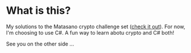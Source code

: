 # What is this?

My solutions to the Matasano crypto challenge set ([check it out](https://cryptopals.com)). For now, I'm choosing to use C#. A fun way to learn abotu crypto and C# both!

See you on the other side ...
